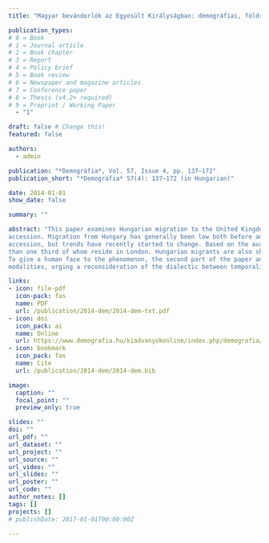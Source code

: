 ```yaml
---
title: "Magyar bevándorlók az Egyesült Királyságban: demográfiai, földrajzi és szociológiai körkép"

publication_types:
# 0 = Book
# 1 = Journal article
# 2 = Book chapter
# 3 = Report
# 4 = Policy brief
# 5 = Book review
# 6 = Newspaper and magazine articles
# 7 = Conference paper
# 8 = Thesis (v4.2+ required)
# 9 = Preprint / Working Paper
  - "1"

draft: false # Change this!
featured: false

authors:
  - admin

publication: "*Demográfia*, Vol. 57, Issue 4, pp. 137–172"
publication_short: "*Demográfia* 57(4): 137–172 (in Hungarian)"

date: 2014-01-01
show_date: false

summary: ""

abstract: "This paper examines Hungarian migration to the United Kingdom following EU
accession. Migration from Hungary has generally been low both before and after
accession, but trends have recently started to change. Based on the available statistical data, the first part of the paper explores the volume, key demographics and geographical distribution of this migration. The author estimates the current number of first generation Hungarian migrants in the United Kingdom to be at around 86,000, more
than one third of whom reside in London. Hungarian migrants are also shown to be young, balanced in terms of gender, and mobile – with more than half of the migrants registering for National Insurance Numbers re-migrating in less than two years.
To give a human face to the phenomenon, the second part of the paper analyses narrative interviews collected during a 2013 ethnographic fieldwork in London, highlighting the role of economic decline, policy miscalculations, language competence and the online migration industry in shaping the motivations, aims and accommodation of migrants. The data analysed in the paper also suggests that migration from Hungary is likely to intensify in the years to come, and that the freedoms and rights conferred by EU membership are allowing a highly complex configuration of migration patterns and
modalities, urging a reconsideration of the dialectic between temporality and settlement."

links:
- icon: file-pdf
  icon-pack: fas
  name: PDF
  url: /publication/2014-dem/2014-dem-txt.pdf
- icon: doi
  icon_pack: ai
  name: Online
  url: https://www.demografia.hu/kiadvanyokonline/index.php/demografia/article/view/2637
- icon: bookmark
  icon_pack: fas
  name: Cite
  url: /publication/2014-dem/2014-dem.bib

image:
  caption: ""
  focal_point: ""
  preview_only: true

slides: ""
doi: ""
url_pdf: ""
url_dataset: ""
url_project: ""
url_source: ""
url_video: ""
url_slides: ""
url_poster: ""
url_code: ""
author_notes: []
tags: []
projects: []
# publishDate: 2017-01-01T00:00:00Z

---
```

